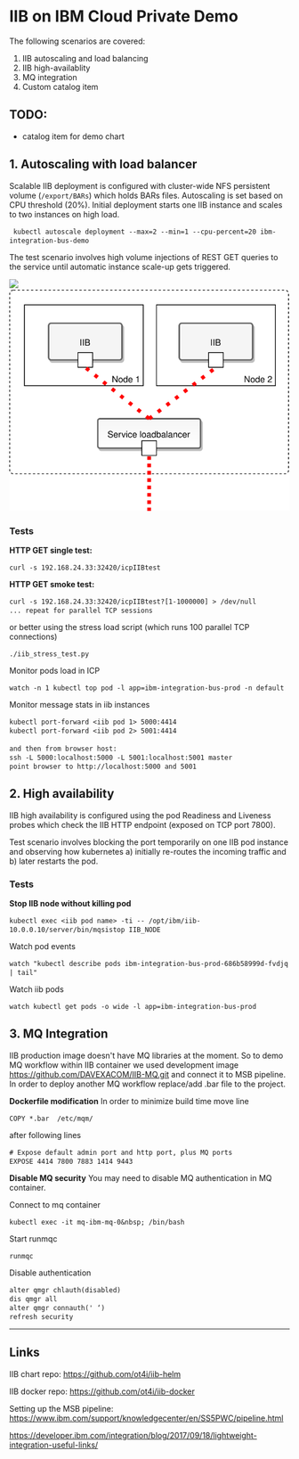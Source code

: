 # IIB on IBM Cloud Private Demo

The following scenarios are covered:

1. IIB autoscaling and load balancing
2. IIB high-availablity
3. MQ integration
4. Custom catalog item

## TODO:

- catalog item for demo chart


## 1. Autoscaling with load balancer

Scalable IIB deployment is configured with cluster-wide NFS persistent volume (`/export/BARs`) which holds BARs files. Autoscaling is set based on CPU threshold (20%). Initial deployment starts one IIB instance and scales to two instances on high load. 

     kubectl autoscale deployment --max=2 --min=1 --cpu-percent=20 ibm-integration-bus-demo

The test scenario involves high volume injections of REST GET queries to the service until automatic instance scale-up gets triggered.

![](IIB-single.svg)
![](media/IIB.svg)

### Tests

**HTTP GET single test:**

	curl -s 192.168.24.33:32420/icpIIBtest

**HTTP GET smoke test:**

	curl -s 192.168.24.33:32420/icpIIBtest?[1-1000000] > /dev/null
    ... repeat for parallel TCP sessions

or better using the stress load script (which runs 100 parallel TCP connections)
    
    ./iib_stress_test.py

Monitor pods load in ICP
	
	watch -n 1 kubectl top pod -l app=ibm-integration-bus-prod -n default

Monitor message stats in iib instances

    kubectl port-forward <iib pod 1> 5000:4414
    kubectl port-forward <iib pod 2> 5001:4414

    and then from browser host:
    ssh -L 5000:localhost:5000 -L 5001:localhost:5001 master
    point browser to http://localhost:5000 and 5001

## 2. High availability

IIB high availability is configured using the pod Readiness and Liveness probes which check the IIB HTTP endpoint (exposed on TCP port 7800).

Test scenario involves blocking the port temporarily on one IIB pod instance and observing how kubernetes a) initially re-routes the incoming traffic and b) later restarts the pod.

### Tests

**Stop IIB node without killing pod**

    kubectl exec <iib pod name> -ti -- /opt/ibm/iib-10.0.0.10/server/bin/mqsistop IIB_NODE

<!-- Block incoming port using IPtables:

    kubectl exec <iib pod> -- /sbin/iptables -A INPUT -p tcp --destination-port 7800 -j DROP -->

Watch pod events

    watch "kubectl describe pods ibm-integration-bus-prod-686b58999d-fvdjq | tail"

Watch iib pods

    watch kubectl get pods -o wide -l app=ibm-integration-bus-prod

## 3. MQ Integration

IIB production image doesn't have MQ libraries at the moment. So to demo MQ workflow within IIB container we used development image https://github.com/DAVEXACOM/IIB-MQ.git and connect it to MSB pipeline. In order to deploy another MQ workflow replace/add .bar file to the project.

**Dockerfile modification**
In order to minimize build time move line
	
	COPY *.bar  /etc/mqm/

after following lines

	# Expose default admin port and http port, plus MQ ports
	EXPOSE 4414 7800 7883 1414 9443

	
**Disable MQ security**
You may need to disable MQ authentication in MQ container. 

Connect to mq container
	
	kubectl exec -it mq-ibm-mq-0&nbsp; /bin/bash

Start runmqc
	
	runmqc
	
Disable authentication

	alter qmgr chlauth(disabled)
	dis qmgr all
	alter qmgr connauth(' ‘)
	refresh security

---

## Links
IIB chart repo:
https://github.com/ot4i/iib-helm

IIB docker repo:
https://github.com/ot4i/iib-docker

Setting up the MSB pipeline:
https://www.ibm.com/support/knowledgecenter/en/SS5PWC/pipeline.html


https://developer.ibm.com/integration/blog/2017/09/18/lightweight-integration-useful-links/

